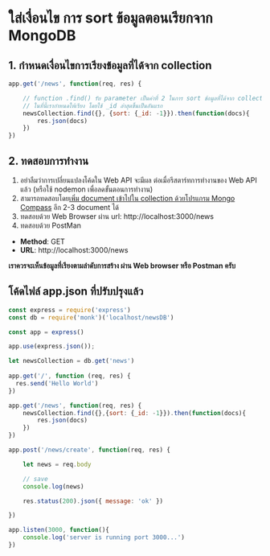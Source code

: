 
# ใส่เงื่อนไข การ sort ข้อมูลตอนเรียกจาก MongoDB

## 1. กำหนดเงื่อนไขการเรียงข้อมูลที่ได้จาก collection

```js
app.get('/news', function(req, res) {

    // function .find() รับ parameter เป็นค่าที่ 2 ในการ sort ข้อมูลที่ได้จาก collection ได้ 
    // ในที่นี้เรากำหนดให้เรียง โดยใช้ _id ล่าสุดขึ้นเป็นอันแรก
    newsCollection.find({}, {sort: {_id: -1}}).then(function(docs){
        res.json(docs)
    })
})
```

## 2. ทดสอบการทำงาน

1. อย่าลืมว่าการเปลี่ยนแปลงโค้ดใน Web API จะมีผล ต่อเมื่อรีสตาร์ทการทำงานของ Web API แล้ว (หรือใช้ nodemon เพื่อลดขั้นตอนการทำงาน)
2. สามารถทดสอบโดย[เพิ่ม document เข้าไปใน collection ด้วยโปรแกรม Mongo Compass](11-init-data.md) อีก 2-3 document ได้
3. ทดสอบด้วย Web Browser ผ่าน url: http://localhost:3000/news
4. ทดสอบด้วย PostMan

- **Method**: GET
- **URL**: http://localhost:3000/news

**เราควรจะเห็นข้อมูลที่เรียงตามลำดับการสร้าง ผ่าน Web browser หรือ Postman ครับ**

## โค้ดไฟล์ app.json ที่ปรับปรุงแล้ว

```js
const express = require('express')
const db = require('monk')('localhost/newsDB')

const app = express()

app.use(express.json());

let newsCollection = db.get('news')
 
app.get('/', function (req, res) {
  res.send('Hello World')
})

app.get('/news', function(req, res) {
    newsCollection.find({},{sort: {_id: -1}}).then(function(docs){
        res.json(docs)
    })
})

app.post('/news/create', function(req, res) {

    let news = req.body

    // save 
    console.log(news)

    res.status(200).json({ message: 'ok' })

})

app.listen(3000, function(){
    console.log('server is running port 3000...')
})
```